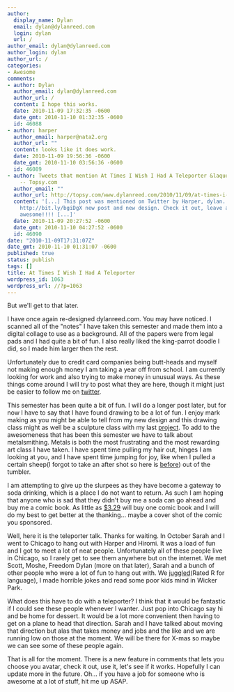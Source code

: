 ```yaml
---
author:
  display_name: Dylan
  email: dylan@dylanreed.com
  login: dylan
  url: /
author_email: dylan@dylanreed.com
author_login: dylan
author_url: /
categories:
- Awesome
comments:
- author: Dylan
  author_email: dylan@dylanreed.com
  author_url: /
  content: I hope this works.
  date: 2010-11-09 17:32:35 -0600
  date_gmt: 2010-11-10 01:32:35 -0600
  id: 46088
- author: harper
  author_email: harper@nata2.org
  author_url: ""
  content: looks like it does work.
  date: 2010-11-09 19:56:36 -0600
  date_gmt: 2010-11-10 03:56:36 -0600
  id: 46089
- author: Tweets that mention At Times I Wish I Had A Teleporter &laquo; dylanreed.com
    -- Topsy.com
  author_email: ""
  author_url: http://topsy.com/www.dylanreed.com/2010/11/09/at-times-i-wish-i-had-a-teleporter/?utm_source=pingback&amp;utm_campaign=L2
  content: '[...] This post was mentioned on Twitter by Harper, dylan. dylan said:
    http://bit.ly/bgiDgX new post and new design. Check it out, leave a comment, be
    awesome!!!! [...]'
  date: 2010-11-09 20:27:52 -0600
  date_gmt: 2010-11-10 04:27:52 -0600
  id: 46090
date: "2010-11-09T17:31:07Z"
date_gmt: 2010-11-10 01:31:07 -0600
published: true
status: publish
tags: []
title: At Times I Wish I Had A Teleporter
wordpress_id: 1063
wordpress_url: //?p=1063
---
```


But we'll get to that later.

I have once again re-designed dylanreed.com. You may have noticed. I scanned all of the "notes" I have taken this semester and made them into a digital collage to use as a background. All of the papers were from legal pads and I had quite a bit of fun. I also really liked the king-parrot doodle I did, so I made him larger then the rest.

Unfortunately due to credit card companies being butt-heads and myself not making enough money I am taking a year off from school. I am currently looking for work and also trying to make money in unusual ways. As these things come around I will try to post what they are here, though it might just be easier to follow me on [twitter][1].

   [1]: http://twitter.com/awesomeguy

This semester has been quite a bit of fun. I will do a longer post later, but for now I have to say that I have found drawing to be a lot of fun. I enjoy mark making as you might be able to tell from my new design and this drawing class might as well be a sculpture class with my last [project][2]. To add to the awesomeness that has been this semester we have to talk about metalsmithing. Metals is both the most frustrating and the most rewarding art class I have taken. I have spent time pulling my hair out, hinges I am looking at you, and I have spent time jumping for joy, like when I pulled a certain sheep(I forgot to take an after shot so here is [before][3]) out of the tumbler.

   [2]: http://www.flickr.com/photos/dylansarah/5144511904/
   [3]: http://www.flickr.com/photos/dylansarah/5125999404/

I am attempting to give up the slurpees as they have become a gateway to soda drinking, which is a place I do not want to return. As such I am hoping that anyone who is sad that they didn't buy me a soda can go ahead and buy me a comic book. As little as [$3.29][4] will buy one comic book and I will do my best to get better at the thanking... maybe a cover shot of the comic you sponsored.

   [4]: https://www.paypal.com/us/cgi-bin/webscr?cmd=_flow&SESSION=bM9D5RY98TsLVwj6SHTlDms6fW1aU7YIvXH6gscHYaS-UJzLtUXuJ-pd1YW&dispatch=50a222a57771920b6a3d7b606239e4d529b525e0b7e69bf0224adecfb0124e9b61f737ba21b08198aa166382b1a4fa18dd0806b806506d52

Well, here it is the teleporter talk. Thanks for waiting. In October Sarah and I went to Chicago to hang out with Harper and Hiromi. It was a load of fun and I got to meet a lot of neat people. Unfortunately all of these people live in Chicago, so I rarely get to see them anywhere but on the internet. We met Scott, Moshe, Freedom Dylan (more on that later), Sarah and a bunch of other people who were a lot of fun to hang out with. We [juggled][5](Rated R for language), I made horrible jokes and read some poor kids mind in Wicker Park.

   [5]: http://www.youtube.com/watch?v=wv5DdGSwimc&feature=youtube_gdata_player

What does this have to do with a teleporter? I think that it would be fantastic if I could see these people whenever I wanter. Just pop into Chicago say hi and be home for dessert. It would be a lot more convenient then having to get on a plane to head that direction. Sarah and I have talked about moving that direction but alas that takes money and jobs and the like and we are running low on those at the moment. We will be there for X-mas so maybe we can see some of these people again.

That is all for the moment. There is a new feature in comments that lets you choose you avatar, check it out, use it, let's see if it works. Hopefully I can update more in the future. Oh... if you have a job for someone who is awesome at a lot of stuff, hit me up ASAP.
